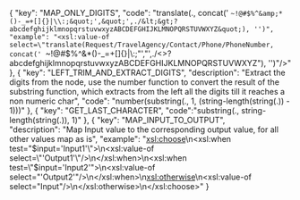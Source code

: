 {
  "key": "MAP_ONLY_DIGITS",
  "code": "translate(., concat(' `~!@#$%^&amp;*()-_=+[]{}|\\:;&quot;',&quot;',./&lt;&gt;?abcdefghijklmnopqrstuvwxyzABCDEFGHIJKLMNOPQRSTUVWXYZ&quot;), '')",
  "example": "<xsl:value-of select=\"translate(Request/TravelAgency/Contact/Phone/PhoneNumber, concat(' `~!@#$%^&amp;*()-_=+[]{}|\\:;&quot;',&quot;',./&lt;&gt;?abcdefghijklmnopqrstuvwxyzABCDEFGHIJKLMNOPQRSTUVWXYZ&quot;), '')\"/>"
},
{
"key": "LEFT_TRIM_AND_EXTRACT_DIGITS",
"description": "Extract the digits from the node, use the number function to convert the result of the substring function, which extracts from the left all the digits till it reaches a non numeric char",
"code": "number(substring(., 1, (string-length(string(.)) - 1)))"
},
{
  "key": "GET_LAST_CHARACTER",
  "code":"substring(., string-length(string(.)), 1)"
},
{
"key": "MAP_INPUT_TO_OUTPUT",  
"description": "Map Input value to the corresponding output value, for all other values map as is",
"example": "<xsl:choose>\n<xsl:when test=\"$input='Input1'\">\n<xsl:value-of select=\"'Output1'\"/>\n</xsl:when>\n<xsl:when test=\"$input='Input2'\">\n<xsl:value-of select=\"'Output2'\"/>\n</xsl:when>\n<xsl:otherwise>\n<xsl:value-of select=\"Input\"/>\n</xsl:otherwise>\n</xsl:choose>"
}
